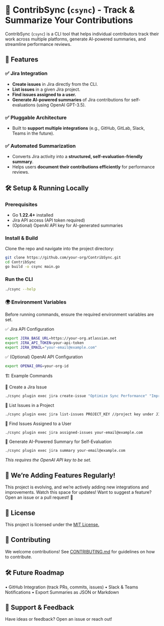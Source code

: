 # 🚀 ContribSync (`csync`) - Track & Summarize Your Contributions

ContribSync (`csync`) is a CLI tool that helps individual contributors track their work across multiple platforms, generate AI-powered summaries, and streamline performance reviews.

## 📌 Features

### ✅ Jira Integration
- **Create issues** in Jira directly from the CLI.
- **List issues** in a given Jira project.
- **Find issues assigned to a user.**
- **Generate AI-powered summaries** of Jira contributions for self-evaluations (using OpenAI GPT-3.5).

### ✅ Pluggable Architecture
- Built to **support multiple integrations** (e.g., GitHub, GitLab, Slack, Teams in the future).

### ✅ Automated Summarization
- Converts Jira activity into a **structured, self-evaluation-friendly summary**.
- Helps users **document their contributions efficiently** for performance reviews.


## 🛠️ Setup & Running Locally

### Prerequisites
- Go **1.22.4+** installed
- Jira API access (API token required)
- (Optional) OpenAI API key for AI-generated summaries

### Install & Build
Clone the repo and navigate into the project directory:
```sh
git clone https://github.com/your-org/ContribSync.git
cd ContribSync
go build -o csync main.go
```

### Run the CLI
```sh
./csync --help
```

### 🌍 Environment Variables

Before running commands, ensure the required environment variables are set.

✅ Jira API Configuration
```sh
export JIRA_BASE_URL=https://your-org.atlassian.net
export JIRA_API_TOKEN=your-api-token
export JIRA_EMAIL="your-email@example.com"
```

✅ (Optional) OpenAI API Configuration
```sh
export OPENAI_ORG=your-org-id
```
🏗️ Example Commands

📌 Create a Jira Issue
```sh  
./csync plugin exec jira create-issue "Optimize Sync Performance" "Improve background sync to reduce CPU usage."
```

📌 List Issues in a Project
```sh
./csync plugin exec jira list-issues PROJECT_KEY //project key under JIRA project settings
```
📌 Find Issues Assigned to a User
```sh
./csync plugin exec jira assigned-issues your-email@example.com
```
📌 Generate AI-Powered Summary for Self-Evaluation
```sh
./csync plugin exec jira summary your-email@example.com
```
_This requires the OpenAI API key to be set._


## 🚀 We’re Adding Features Regularly!

This project is evolving, and we’re actively adding new integrations and improvements.
Watch this space for updates!
Want to suggest a feature? Open an issue or a pull request! 🚀

## 📜 License

This project is licensed under the [MIT License.](LICENSE)

## 🤝 Contributing

We welcome contributions! See [CONTRIBUTING.md](CONTRIBUTING.md) for guidelines on how to contribute.

## 🛠️ Future Roadmap
•	GitHub Integration (track PRs, commits, issues)
•	Slack & Teams Notifications
•	Export Summaries as JSON or Markdown

## 🌟 Support & Feedback

Have ideas or feedback? Open an issue or reach out!